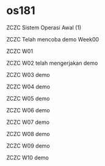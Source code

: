 # os181
ZCZC Sistem Operasi Awal (1)

ZCZC Telah mencoba demo Week00

ZCZC W01

ZCZC W02 telah mengerjakan demo

ZCZC W03 demo

ZCZC W04 demo

ZCZC W05 demo


ZCZC W06 demo

ZCZC W07 demo

ZCZC W08 demo

ZCZC W09 demo

ZCZC W10 demo


